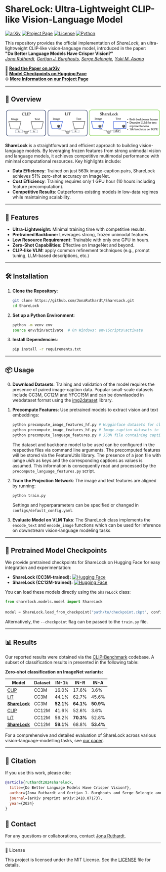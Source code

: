 # ShareLock: Ultra-Lightweight CLIP-like Vision-Language Model

[![arXiv](https://img.shields.io/badge/arXiv-2410.07173-b31b1b.svg)](https://arxiv.org/abs/2410.07173)
[![Project Page](https://img.shields.io/badge/Project_Page-ShareLock-b31b1b)]([jonaruthardt.github.io/projects/ShareLock/](https://jonaruthardt.github.io/projects/ShareLock/))
[![License](https://img.shields.io/badge/License-MIT-blue.svg)](LICENSE)
[![Python](https://img.shields.io/badge/Python-3.8%2B-blue.svg)](https://www.python.org/downloads/)

This repository provides the official implementation of *ShareLock*, an ultra-lightweight CLIP-like vision-language model, introduced in the paper:  
**"Do Better Language Models Have Crisper Vision?"**  
*[Jona Ruthardt](https://jonaruthardt.github.io/), [Gertjan J. Burghouts](https://gertjanburghouts.github.io), [Serge Belongie](https://sergebelongie.github.io/), [Yuki M. Asano](yukimasano.github.io/)*  

📄 **[Read the Paper on arXiv](https://arxiv.org/pdf/2410.07173)**  
🤗 **[Model Checkpoints on Hugging Face](https://huggingface.co/FunAILab/ShareLock)**  
🌐 **[More Information on our Project Page](https://jonaruthardt.github.io/projects/ShareLock/)**  

---

## 🧪 Overview

![Workflow Diagram](DiagramShareLock.png)

**ShareLock** is a straightforward and efficient approach to building vision-language models. By leveraging frozen features from strong unimodal vision and language models, it achieves competitive multimodal performance with minimal computational resources. Key highlights include:  

- **Data Efficiency**: Trained on just 563k image-caption pairs, ShareLock achieves 51% zero-shot accuracy on ImageNet.  
- **Cost Efficiency**: Training requires only 1 GPU hour (10 hours including feature precomputation).  
- **Competitive Results**: Outperforms existing models in low-data regimes while maintaining scalability.

---

## 🚀 Features

- **Ultra-Lightweight:** Minimal training time with competitive results.
- **Pretrained Backbone:** Leverages strong, frozen unimodal features.
- **Low Resource Requirement:** Trainable with only one GPU in hours.
- **Zero-Shot Capabilities:** Effective on ImageNet and beyond.
- **CLIP-like VLM:** apply common refinement techniques (e.g., prompt tuning, LLM-based descriptions, etc.)

---

## 🛠️ Installation

1. **Clone the Repository**:
    ```bash
    git clone https://github.com/JonaRuthardt/ShareLock.git
    cd ShareLock
    ```

2. **Set up a Python Environment**:
    ```bash
    python -m venv env
    source env/bin/activate  # On Windows: env\Scripts\activate
    ```

3. **Install Dependencies**:
    ```bash
    pip install -r requirements.txt
    ```

---

## 📦 Usage

0. **Download Datasets**:
    Training and validation of the model requires the presence of paired image-caption data. Popular small-scale datasets include CC3M, CC12M and YFCC15M and can be downlaoded in webdataset format using the [img2dataset](https://github.com/rom1504/img2dataset/) library.

1. **Precompute Features**:
    Use pretrained models to extract vision and text embeddings:
    ```bash
    python precompute_image_features_hf.py # Hugginface datasets for classification tasks (test of final model)
    python precompute_image_features_hf.py # Image-caption datasets in webdataset format (training and validation)
    python precompute_language_features.py # JSON file containing caption for each uid in image dataset
    ```
    The dataset and backbone model to be used can be configured in the respective files via command line arguments. The precomputed features will be stored via the FeatureUtils library. The presence of a json file with iamge *uids* as keys and the corresponding captions as values is assumed. This information is consequently read and processed by the `precompute_language_features.py` script. 

2. **Train the Projection Network**:
    The image and text features are aligned by running:
    ```bash
    python train.py
    ```
    Settings and hyperparameters can be specified or changed in ```configs/default_config.yaml```.

3. **Evaluate Model on VLM Taks**:
    The ShareLock class implements the ```encode_text``` and ```encode_image``` functions which can be used for inference on downstream vision-language modeling tasks.

---

## 📂 Pretrained Model Checkpoints

We provide pretrained checkpoints for ShareLock on Hugging Face for easy integration and experimentation:

- **ShareLock (CC3M-trained):** [![Hugging Face](https://img.shields.io/badge/🤗_Hugging_Face-ShareLock_CC3M-orange)](https://huggingface.co/FunAILab/ShareLock/blob/main/ShareLock-CC3M.ckpt)
- **ShareLock (CC12M-trained):** [![Hugging Face](https://img.shields.io/badge/🤗_Hugging_Face-ShareLock_CC12M-orange)](https://huggingface.co/FunAILab/ShareLock/blob/main/ShareLock-CC12M.ckpt)

You can load these models directly using the `ShareLock` class:
```python
from sharelock.models.model import ShareLock

model = ShareLock.load_from_checkpoint("path/to/checkpoint.ckpt", config=config)

```
Alternatively, the `--checkpoint` flag can be passed to the `train.py` file. 

---

## 📊 Results

Our reported results were obtained via the [CLIP-Benchmark](https://github.com/LAION-AI/CLIP_benchmark/tree/main) codebase. A subset of classification results in presented in the following table:

**Zero-shot classification on ImageNet variants:**

| Model         | Dataset        | IN-1k | IN-R  | IN-A  |
|---------------|----------------|-------|-------|-------|
| [CLIP](https://arxiv.org/abs/2103.00020)          | CC3M           | 16.0% | 17.6% | 3.6%  |
| [LiT](https://arxiv.org/abs/2111.07991)           | CC3M           | 44.1% | 62.7% | 45.6% |
| [**ShareLock**](https://arxiv.org/abs/2410.07173) | CC3M           | **52.1%** | **64.1%** | **50.9%** |
| [CLIP](https://arxiv.org/abs/2103.00020)          | CC12M           | 41.6% | 52.6% | 3.6%  |
| [LiT](https://arxiv.org/abs/2111.07991)           | CC12M           | 56.2% | **70.3%** | 52.8% |
| [**ShareLock**](https://arxiv.org/abs/2410.07173) | CC12M           | **59.1%** | 68.8% | **53.4%** |

For a comprehensive and detailed evaluation of ShareLock across various vision-language-modelling tasks, see [our paper](https://arxiv.org/pdf/2410.07173).

---

## 📜 Citation

If you use this work, please cite:

```bibtex
@article{ruthardt2024sharelock,
  title={Do Better Language Models Have Crisper Vision?},
  author={Jona Ruthardt and Gertjan J. Burghouts and Serge Belongie and Yuki M. Asano},
  journal={arXiv preprint arXiv:2410.07173},
  year={2024}
}
```

## 📧 Contact

For any questions or collaborations, contact [Jona Ruthardt](mailto:jona@ruthardt.de).

---

📄 License

This project is licensed under the MIT License. See the [LICENSE](LICENSE) file for details.
